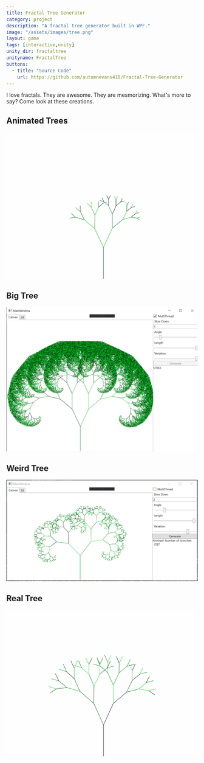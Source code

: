 ```yaml
---
title: Fractal Tree Generator
category: project
description: "A fractal tree generator built in WPF."
image: "/assets/images/tree.png"
layout: game
tags: [interactive,unity]
unity_dir: fractaltree
unityname: FractalTree
buttons:
  - title: "Source Code"
    url: https://github.com/autumnevans418/Fractal-Tree-Generator
---
```


I love fractals.  They are awesome.  They are mesmorizing.  What's more to say?  Come look at these creations.

## Animated Trees
![tree](/assets/images/tree.gif)

## Big Tree
![big tree](/assets/images/tree2.PNG)

## Weird Tree
![variable tree](/assets/images/tree1.PNG)

## Real Tree
![slow tree](/assets/images/tree1.gif)